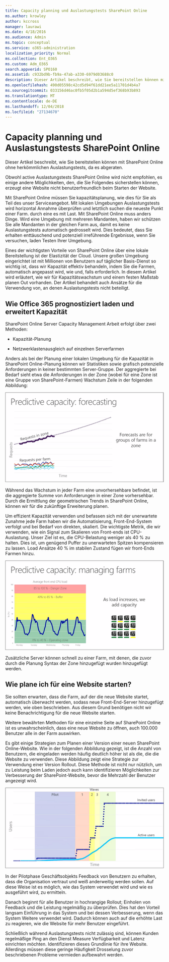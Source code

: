 ```yaml
---
title: Capacity planning und Auslastungstests SharePoint Online
ms.author: krowley
author: kccross
manager: laurawi
ms.date: 4/18/2016
ms.audience: Admin
ms.topic: conceptual
ms.service: o365-administration
localization_priority: Normal
ms.collection: Ent_O365
ms.custom: Adm_O365
search.appverid: SPO160
ms.assetid: c932bd9b-fb9a-47ab-a330-6979d03688c0
description: Dieser Artikel beschreibt, wie Sie bereitstellen können mit SharePoint Online ohne herkömmlichen Auslastungstests, da es nicht zulässig ist.
ms.openlocfilehash: 490d05598c42cd5d94f61dd21ee5a11701d4b4a7
ms.sourcegitcommit: 033156d46ac0fb5f05d2b1a594d5ef368b93b893
ms.translationtype: MT
ms.contentlocale: de-DE
ms.lasthandoff: 12/04/2018
ms.locfileid: "27134670"
---
```

# <a name="capacity-planning-and-load-testing-sharepoint-online"></a>Capacity planning und Auslastungstests SharePoint Online

Dieser Artikel beschreibt, wie Sie bereitstellen können mit SharePoint Online ohne herkömmlichen Auslastungstests, da es abgeraten.
  
Obwohl active Auslastungstests SharePoint Online wird nicht empfohlen, es einige andere Möglichkeiten, den, die Sie Folgendes sicherstellen können, erzeugt eine Website nicht benutzerfreundlich beim Starten der Website. 
  
Mit SharePoint Online müssen Sie kapazitätsplanung, wie dies für Sie als Teil des unser Serviceangebot. Mit lokalen Umgebungen Auslastungstests wird horizontal Annahme überprüfen und letztlich suchen die neueste Punkt einer Farm. durch eine es mit Last. Mit SharePoint Online muss anders Dinge. Wird eine Umgebung mit mehreren Mandanten, haben wir schützen Sie alle Mandanten in der gleichen Farm aus, damit es keine Auslastungstests automatisch gedrosselt wird. Dies bedeutet, dass Sie erhalten enttäuschend und potenziell irreführende Ergebnisse, wenn Sie versuchen, laden Testen Ihrer Umgebung.
  
Eines der wichtigsten Vorteile von SharePoint Online über eine lokale Bereitstellung ist der Elastizität der Cloud. Unsere großen Umgebung eingerichtet ist mit Millionen von Benutzern auf täglicher Basis-Dienst so wichtig ist, dass wir Kapazität effektiv behandeln, indem Sie die Farmen, automatisch angepasst wird, wie und, falls erforderlich. In diesem Artikel wird erläutert, wie wir für Kapazitätswachstum und einem festen Maßstab planen Out vorhanden. Der Artikel behandelt auch Ansätze für die Verwendung von, an denen Auslastungstests nicht beteiligt.
  
## <a name="how-office-365-predicts-load-and-expands-capacity"></a>Wie Office 365 prognostiziert laden und erweitert Kapazität

SharePoint Online Server Capacity Management Arbeit erfolgt über zwei Methoden:
  
- Kapazität-Planung
    
- Netzwerklastenausgleich auf einzelnen Serverfarmen
    
Anders als bei der Planung einer lokalen Umgebung für die Kapazität in SharePoint Online-Planung können wir Statistiken sowie grafisch potenzielle Anforderungen in keiner bestimmten Server-Gruppe. Der aggregierte bei Bedarf sieht etwa die Anforderungen in der Zone (wobei für eine Zone ist eine Gruppe von SharePoint-Farmen) Wachstum Zeile in der folgenden Abbildung:
  
![Diagramm der vorhergesagten Kapazität: Prognose](media/ca800cb6-cc59-451f-98bd-55e035489af3.png)
  
Während das Wachstum in jeder Farm eine unvorhersehbare befindet, ist die aggregierte Summe von Anforderungen in einer Zone vorhersehbar. Durch die Ermittlung der geometrischen Trends in SharePoint Online, können wir für die zukünftige Erweiterung planen.
  
Um effizient Kapazität verwenden und befassen sich mit der unerwartete Zunahme jede Farm haben wir die Automatisierung, Front-End-System verfolgt und bei Bedarf von direkten, skaliert. Die wichtigste Metrik, die wir verwenden, wie ein Signal zum Skalieren von Front-ends ist CPU-Auslastung. Unser Ziel ist es, die CPU-Belastung weniger als 40 % zu halten. Dies ist, um genügend Puffer zu unerwarteten Spitzen kompensieren zu lassen. Load Ansätze 40 % im stabilen Zustand fügen wir front-Ends Farmen hinzu.
  
![Diagramm der vorhergesagten Kapazität: Verwalten von Farmen](media/6b2a8c63-24c1-4504-b7a3-3d3b3be2583a.png)
  
Zusätzliche Server können schnell zu einer Farm, mit denen, die zuvor durch die Planung Syntax der Zone hinzugefügt wurden hinzugefügt werden. 
  
## <a name="how-do-i-plan-for-a-site-launch"></a>Wie plane ich für eine Website starten?

Sie sollten erwarten, dass die Farm, auf der die neue Website startet, automatisch überwacht werden, sodass neue Front-End-Server hinzugefügt werden, wie oben beschrieben. Aus diesem Grund benötigen nicht wir keine Benachrichtigung für die neue Website starten.
  
Weitere bewährten Methoden für eine einzelne Seite auf SharePoint Online ist es unwahrscheinlich, dass eine neue Website zu öffnen, auch 100.000 Benutzer alle in der Farm auswirken.
  
Es gibt einige Strategien zum Planen einer Version einer neuen SharePoint Online-Website. Wie in der folgenden Abbildung gezeigt, ist die Anzahl von Benutzern, die eingeladen werden häufig deutlich höher ist als die, die die Website zu verwenden. Diese Abbildung zeigt eine Strategie zur Verwendung einer Version Rollout. Diese Methode ist nicht nur nützlich, um zu Leistung beim Laden jedoch auch kann identifizieren Möglichkeiten zur Verbesserung der SharePoint-Website, bevor die Mehrzahl der Benutzer angezeigt wird.
  
![Diagramm der eingeladenen und aktiven Benutzer](media/0bc14a20-9420-4986-b9b9-fbcd2c6e0fb9.png)
  
In der Pilotphase Geschäftsobjekts Feedback von Benutzern zu erhalten, dass die Organisation vertraut und weiß anderweitig werden sollen. Auf diese Weise ist es möglich, wie das System verwendet wird und wie es ausgeführt wird, zu ermitteln.
  
Danach beginnt für alle Benutzer in hochrangige Rollout; Einholen von Feedback und die Leistung regelmäßig zu überprüfen. Dies hat den Vorteil langsam Einführung in das System und bei dessen Verbesserung, wenn das System Weitere verwendet wird. Dadurch können auch auf die erhöhte Last zu reagieren, wie die Website für mehr Benutzer eingeführt.
  
Schließlich während Auslastungstests nicht zulässig sind, können Kunden regelmäßige Ping an den Dienst Measure Verfügbarkeit und Latenz einrichten möchten. Identifizieren dieses Grundlinie für ihre Website. Allerdings müssen diese geringe Häufigkeit Drosselung zuvor beschriebenen Probleme vermieden aufbewahrt werden.
  

